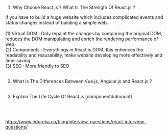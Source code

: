 1. Why Choose React.js ? What Is The Strength Of React.js ?

If you have to build a huge website which includes complicated events and status changes instead of buliding a simple web.<br /><br/>
(1) Virtual DOM : Only repaint the changes by comparing the original DOM, reduces the DOM manipulating and enrich the rendering performance of web</br>
(2) Components : Everythings in React is DOM, this enhences the readability and reausability, make website developing more effectively and time-saving</br>
(3) SEO : More friendly to SEO
<br/><br/>


2. What Is The Differences Between Vue.js, Angular.js and React.js ?
<br/><br/>

3. Explain The Life Cycle Of React.js (componentdidmount)

<br/><br/>

https://www.edureka.co/blog/interview-questions/react-interview-questions/
